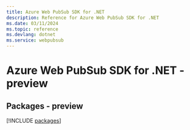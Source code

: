 ```yaml
---
title: Azure Web PubSub SDK for .NET
description: Reference for Azure Web PubSub SDK for .NET
ms.date: 03/11/2024
ms.topic: reference
ms.devlang: dotnet
ms.service: webpubsub
---
```

# Azure Web PubSub SDK for .NET - preview
## Packages - preview
[!INCLUDE [packages](web-pubsub-index.md)]